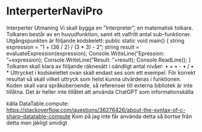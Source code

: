 # InterperterNaviPro
Interperter
Utmaning
Vi skall bygga en ”Interpreter”, en matematisk tolkare. Tolkaren består av en 
huvudfunktion, samt ett valfritt antal sub-funktioner. Utgångspunkten är följande 
kodskelett:
public static void main()
{
string expression = ”1 + (36 / 2) / (3 * 3) - 2”;
string result = evaluateExpression(expression);
Console.WriteLine(”Epression: ”+expression);
Console.WriteLine(”Result: ”+result);
Console.ReadLine();
}
Tolkaren skall klara av följande räknesätt i oändligt antal nivåer:
• +
• -
• /
• *
Uttrycket i kodskelettet ovan skall endast ses som ett exempel. För korrekt resultat så 
skall vilket uttryck som helst kunna utvärderas i funktionen. Koden skall vara 
språkoberoende, så referenser till externa bibliotek är inte tillåtna. Det är heller inte 
tillåtet att använda ChatGPT som informationskälla

källa DataTable.compute: https://stackoverflow.com/questions/36276426/about-the-syntax-of-c-sharp-datatable-compute
Kom på jag inte får använda detta så bortse från detta men jäkligt smidigt